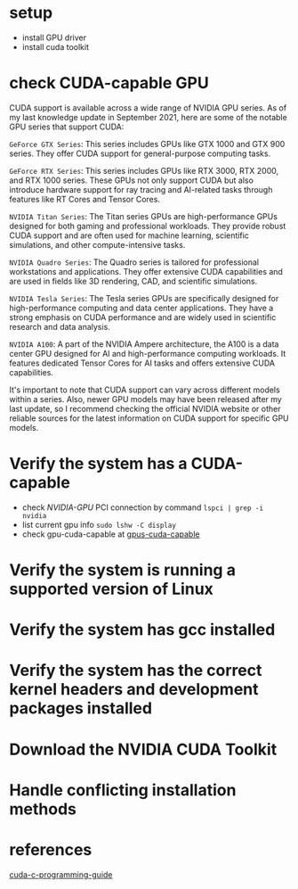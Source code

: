 # setup
- install GPU driver
- install cuda toolkit

# check CUDA-capable GPU

CUDA support is available across a wide range of NVIDIA GPU series. As of my last knowledge update in September 2021, here are some of the notable GPU series that support CUDA:

`GeForce GTX Series`: This series includes GPUs like GTX 1000 and GTX 900 series. They offer CUDA support for general-purpose computing tasks.

`GeForce RTX Series`: This series includes GPUs like RTX 3000, RTX 2000, and RTX 1000 series. These GPUs not only support CUDA but also introduce hardware support for ray tracing and AI-related tasks through features like RT Cores and Tensor Cores.

`NVIDIA Titan Series`: The Titan series GPUs are high-performance GPUs designed for both gaming and professional workloads. They provide robust CUDA support and are often used for machine learning, scientific simulations, and other compute-intensive tasks.

`NVIDIA Quadro Series`: The Quadro series is tailored for professional workstations and applications. They offer extensive CUDA capabilities and are used in fields like 3D rendering, CAD, and scientific simulations.

`NVIDIA Tesla Series`: The Tesla series GPUs are specifically designed for high-performance computing and data center applications. They have a strong emphasis on CUDA performance and are widely used in scientific research and data analysis.

`NVIDIA A100`: A part of the NVIDIA Ampere architecture, the A100 is a data center GPU designed for AI and high-performance computing workloads. It features dedicated Tensor Cores for AI tasks and offers extensive CUDA capabilities.

It's important to note that CUDA support can vary across different models within a series. Also, newer GPU models may have been released after my last update, so I recommend checking the official NVIDIA website or other reliable sources for the latest information on CUDA support for specific GPU models.
# Verify the system has a CUDA-capable
- check *NVIDIA-GPU* PCI connection by command `lspci | grep -i nvidia`
- list current gpu info `sudo lshw -C display`
- check gpu-cuda-capable at [gpus-cuda-capable](https://developer.nvidia.com/cuda-gpus)

# Verify the system is running a supported version of Linux

# Verify the system has gcc installed

# Verify the system has the correct kernel headers and development packages installed

# Download the NVIDIA CUDA Toolkit
# Handle conflicting installation methods

# references

[cuda-c-programming-guide](https://docs.nvidia.com/cuda/cuda-c-programming-guide/index.html#)